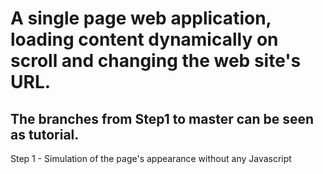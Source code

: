 # A single page web application, loading content dynamically on scroll and changing the web site's URL.

## The branches from Step1 to master can be seen as tutorial.

Step 1 -
Simulation of the page's appearance without any Javascript
